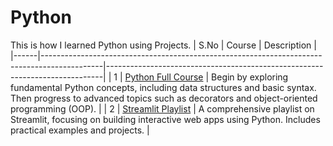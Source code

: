 # Python
This is how I learned Python using Projects. 
| S.No | Course                                                                                      | Description                                                                 |
|------|---------------------------------------------------------------------------------------------|-----------------------------------------------------------------------------|
| 1    | [Python Full Course](https://www.youtube.com/watch?v=ix9cRaBkVe0)                           | Begin by exploring fundamental Python concepts, including data structures and basic syntax. Then progress to advanced topics such as decorators and object-oriented programming (OOP). |
| 2    | [Streamlit Playlist](https://www.youtube.com/playlist?list=PLtqF5YXg7GLmCvTswG32NqQypOuYkPRUE) | A comprehensive playlist on Streamlit, focusing on building interactive web apps using Python. Includes practical examples and projects. |


